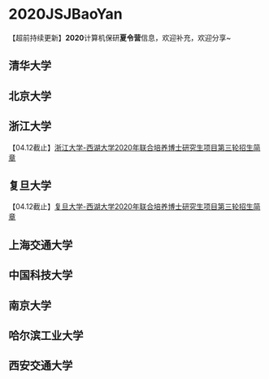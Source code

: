 # 2020JSJBaoYan
【超前持续更新】**2020**计算机保研**夏令营**信息，欢迎补充，欢迎分享~
## 清华大学
## 北京大学
## 浙江大学
【04.12截止】[浙江大学-西湖大学2020年联合培养博士研究生项目第三轮招生简章](https://www.westlake.edu.cn/info/1059/4488.htm)
## 复旦大学
【04.12截止】[复旦大学-西湖大学2020年联合培养博士研究生项目第三轮招生简章](https://www.westlake.edu.cn/info/1059/4487.htm)
## 上海交通大学
## 中国科技大学
## 南京大学
## 哈尔滨工业大学
## 西安交通大学
